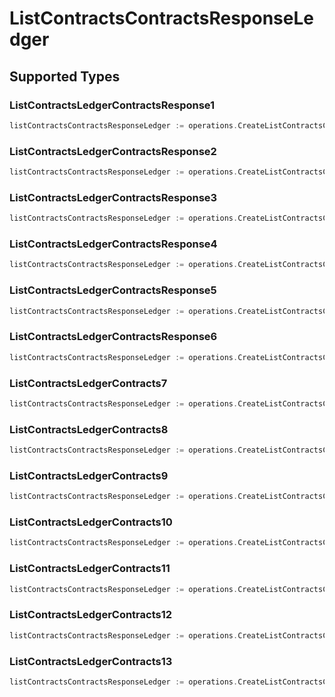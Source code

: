 # ListContractsContractsResponseLedger


## Supported Types

### ListContractsLedgerContractsResponse1

```go
listContractsContractsResponseLedger := operations.CreateListContractsContractsResponseLedgerListContractsLedgerContractsResponse1(operations.ListContractsLedgerContractsResponse1{/* values here */})
```

### ListContractsLedgerContractsResponse2

```go
listContractsContractsResponseLedger := operations.CreateListContractsContractsResponseLedgerListContractsLedgerContractsResponse2(operations.ListContractsLedgerContractsResponse2{/* values here */})
```

### ListContractsLedgerContractsResponse3

```go
listContractsContractsResponseLedger := operations.CreateListContractsContractsResponseLedgerListContractsLedgerContractsResponse3(operations.ListContractsLedgerContractsResponse3{/* values here */})
```

### ListContractsLedgerContractsResponse4

```go
listContractsContractsResponseLedger := operations.CreateListContractsContractsResponseLedgerListContractsLedgerContractsResponse4(operations.ListContractsLedgerContractsResponse4{/* values here */})
```

### ListContractsLedgerContractsResponse5

```go
listContractsContractsResponseLedger := operations.CreateListContractsContractsResponseLedgerListContractsLedgerContractsResponse5(operations.ListContractsLedgerContractsResponse5{/* values here */})
```

### ListContractsLedgerContractsResponse6

```go
listContractsContractsResponseLedger := operations.CreateListContractsContractsResponseLedgerListContractsLedgerContractsResponse6(operations.ListContractsLedgerContractsResponse6{/* values here */})
```

### ListContractsLedgerContracts7

```go
listContractsContractsResponseLedger := operations.CreateListContractsContractsResponseLedgerListContractsLedgerContracts7(operations.ListContractsLedgerContracts7{/* values here */})
```

### ListContractsLedgerContracts8

```go
listContractsContractsResponseLedger := operations.CreateListContractsContractsResponseLedgerListContractsLedgerContracts8(operations.ListContractsLedgerContracts8{/* values here */})
```

### ListContractsLedgerContracts9

```go
listContractsContractsResponseLedger := operations.CreateListContractsContractsResponseLedgerListContractsLedgerContracts9(operations.ListContractsLedgerContracts9{/* values here */})
```

### ListContractsLedgerContracts10

```go
listContractsContractsResponseLedger := operations.CreateListContractsContractsResponseLedgerListContractsLedgerContracts10(operations.ListContractsLedgerContracts10{/* values here */})
```

### ListContractsLedgerContracts11

```go
listContractsContractsResponseLedger := operations.CreateListContractsContractsResponseLedgerListContractsLedgerContracts11(operations.ListContractsLedgerContracts11{/* values here */})
```

### ListContractsLedgerContracts12

```go
listContractsContractsResponseLedger := operations.CreateListContractsContractsResponseLedgerListContractsLedgerContracts12(operations.ListContractsLedgerContracts12{/* values here */})
```

### ListContractsLedgerContracts13

```go
listContractsContractsResponseLedger := operations.CreateListContractsContractsResponseLedgerListContractsLedgerContracts13(operations.ListContractsLedgerContracts13{/* values here */})
```

